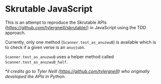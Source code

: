 # Skrutable JavaScript

This is an attempt to reproduce the Skrutable APIs (https://github.com/tylergneill/skrutable/) in JavaScript using the TDD approach.

Currently, only one method (`Scanner.test_as_anuzwuB`) is available which is to check if a given verse is an `anuṣṭubh`. 

`Scanner.test_as_anuzwuB` uses a helper method called `Scanner.test_as_anuzwuB_half`.

**ll credits go to Tyler Neill (https://github.com/tylergneill) who originally developed the APIs in Python.*
